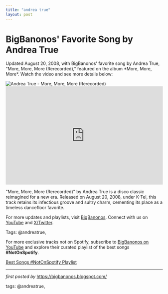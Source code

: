 ```yaml
---
title: "andrea true"
layout: post
---
```

<!-- Post Title -->
<h1 >BigBanonos' Favorite Song by Andrea True</h1> <!-- Introductory Text -->
<p >Updated August 20, 2008, with BigBanonos' favorite song by Andrea True, "More, More, More (Rerecorded)," featured on the album *More, More, More*. Watch the video and see more details below:</p> <!-- Featured Image -->
<div > <img src="https://m.media-amazon.com/images/I/91Xw4gh4WfL._UF1000,1000_QL80_.jpg" alt="Andrea True - More, More, More (Rerecorded)" />
</div> <!-- YouTube Video Embed -->
<div > <iframe width="100%" height="315" src="https://www.youtube.com/embed/Io7ixZ5guZ0" title="More, More, More (Re-Recorded - Remastered)" frameborder="0" allow="accelerometer; autoplay; clipboard-write; encrypted-media; gyroscope; picture-in-picture; web-share" referrerpolicy="strict-origin-when-cross-origin" allowfullscreen></iframe>
</div> <!-- Song Information -->
<div > <p>"More, More, More (Rerecorded)" by Andrea True is a disco classic reimagined for a new era. Released on August 20, 2008, under K-Tel, this track retains its infectious groove and sultry charm, cementing its place as a timeless dancefloor favorite.</p>
</div> <!-- Footer Links -->
<div > <p>For more updates and playlists, visit <a href="https://bigbanonos.blogspot.com/" target="_blank">BigBanonos</a>. Connect with us on <a href="https://www.youtube.com/@BigBanonos" target="_blank">YouTube</a> and <a href="https://x.com/bigbanonos" target="_blank">X/Twitter</a>.</p>
</div> <!-- Tags -->
<p >Tags: @andreatrue,</p>


<!--Subscribe and Playlist Links-->
<div>
    <p>For more exclusive tracks not on Spotify, subscribe to <a href="https://www.youtube.com/@BigBanonos" target="_blank">BigBanonos on YouTube</a> and explore their curated playlist of the best songs <strong>#NotOnSpotify</strong>.</p>
    <p><a href="https://www.youtube.com/playlist?list=PLtuNtuTatqI0kFahUCbtbfenC_ET5O_tr" target="_blank">Best Songs #NotOnSpotify Playlist<br /></a></p></div>

<hr />

<p><em>first posted by</em> <a href="https://bigbanonos.blogspot.com/" rel="noopener" target="_new">https://bigbanonos.blogspot.com/</a></p>

<p>tags: @andreatrue,</p>
